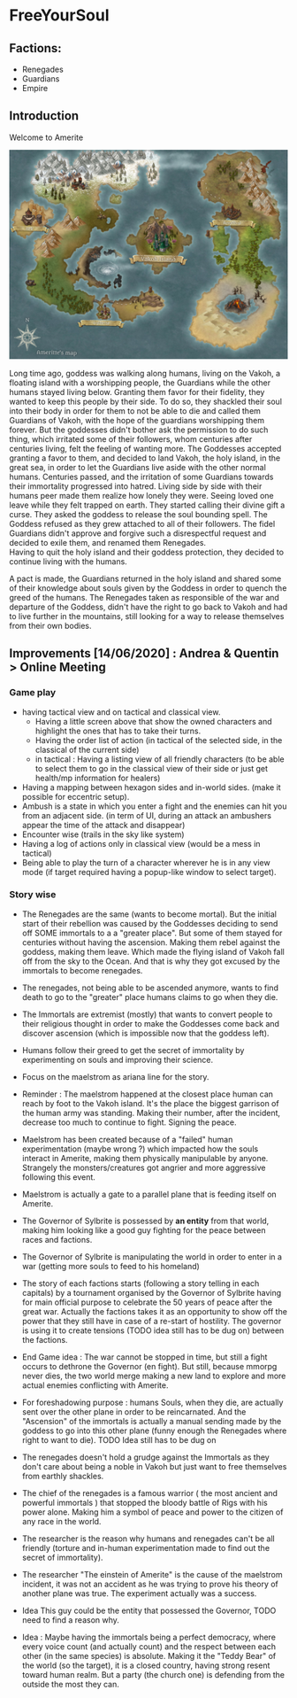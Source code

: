 # FreeYourSoul

## Factions:

* Renegades
* Guardians
* Empire


## Introduction
Welcome to Amerite

![WorldMap](https://raw.githubusercontent.com/FreeYourSoul/FyS/master/docs/assets/Ameritte.jpg)

Long time ago, goddess was walking along humans, living on the Vakoh, a floating island with a worshipping people, the Guardians while the other humans stayed living below. Granting them favor for their fidelity, they wanted to keep this people by their side. To do so, they shackled their soul into their body in order for them to not be able to die and called them Guardians of Vakoh, with the hope of the guardians worshipping them forever.
But the goddesses didn't bother ask the permission to do such thing, which irritated some of their followers, whom centuries after centuries living, felt the feeling of wanting more. The Goddesses accepted granting a favor to them, and decided to land Vakoh, the holy island, in the great sea, in order to let the Guardians live aside with the other normal humans.
Centuries passed, and the irritation of some Guardians towards their immortality progressed into hatred. Living side by side with their humans peer made them realize how lonely they were. Seeing loved one leave while they felt trapped on earth. They started calling their divine gift a curse. They asked the goddess to release the soul bounding spell. The Goddess refused as they grew attached to all of their followers. The fidel Guardians didn't approve and forgive such a disrespectful request and decided to exile them, and renamed them Renegades.  
Having to quit the holy island and their goddess protection, they decided to continue living with the humans. 

A pact is made, the Guardians returned in the holy island and shared some of their knowledge about souls given by the Goddess in order to quench the greed of the humans.
The Renegades taken as responsible of the war and departure of the Goddess, didn't have the right to go back to Vakoh and had to live further in the mountains, still looking for a way to release themselves from their own bodies.

## Improvements [14/06/2020] : Andrea & Quentin > Online Meeting

### Game play

* having tactical view and on tactical and classical view.
  * Having a little screen above that show the owned characters and highlight the ones that has to take their turns.
  * Having the order list of action (in tactical of the selected side, in the classical of the current side)
  * in tactical : Having a listing view of all friendly characters (to be able to select them to go in the classical view of their side or just get health/mp information for healers)
* Having a mapping between hexagon sides and in-world sides. (make it possible for eccentric setup).
* Ambush is a state in which you enter a fight and the enemies can hit you from an adjacent side. (in term of UI, during an attack an ambushers appear the time of the attack and disappear)
* Encounter wise (trails in the sky like system)
* Having a log of actions only in classical view (would be a mess in tactical)
* Being able to play the turn of a character wherever he is in any view mode (if target required having a popup-like window to select target).

### Story wise

* The Renegades are the same (wants to become mortal). But the initial start of their rebellion was caused by the Goddesses deciding to send off SOME immortals to a a "greater place". But some of them stayed for centuries without having the ascension. Making them rebel against the goddess, making them leave. Which made the flying island of Vakoh fall off from the sky to the Ocean. And that is why they got excused by the immortals to become renegades.
* The renegades, not being able to be ascended anymore, wants to find death to go to the "greater" place humans claims to go when they die.
* The Immortals are extremist (mostly) that wants to convert people to their religious thought in order to make the Goddesses come back and discover ascension (which is impossible now that the goddess left).
* Humans follow their greed to get the secret of immortality by experimenting on souls and improving their science.
* Focus on the maelstrom as ariana line for the story.
* Reminder : The maelstrom happened at the closest place human can reach by foot to the Vakoh island. It's the place the biggest garrison of the human army was standing. Making their number, after the incident, decrease too much to continue to fight. Signing the peace. 
* Maelstrom has been created because of a "failed" human experimentation (maybe wrong ?) which impacted how the souls interact in Amerite, making them physically manipulable by anyone. Strangely the monsters/creatures got angrier and more aggressive following this event.
* Maelstrom is actually a gate to a parallel plane that is feeding itself on Amerite.
* The Governor of Sylbrite is possessed by __an entity__ from that world, making him looking like a good guy fighting for the peace between races and factions.
* The Governor of Sylbrite is manipulating the world in order to enter in a war (getting more souls to feed to his homeland)
* The story of each factions starts (following a story telling in each capitals) by a tournament organised by the Governor of Sylbrite having for main official purpose to celebrate the 50 years of peace after the great war.
Actually the factions takes it as an opportunity to show off the power that they still have in case of a re-start of hostility. The governor is using it to create tensions (TODO idea still has to be dug on) between the factions.
* End Game idea : The war cannot be stopped in time, but still a fight occurs to dethrone the Governor (en fight). But still, because mmorpg never dies, the two world merge making a new land to explore and more actual enemies conflicting with Amerite.

* For foreshadowing purpose : humans Souls, when they die, are actually sent over the other plane in order to be reincarnated. And the "Ascension" of the immortals is actually a manual sending made by the goddess to go into this other plane (funny enough the Renegades where right to want to die). TODO Idea still has to be dug on

* The renegades doesn't hold a grudge against the Immortals as they don't care about being a noble in Vakoh but just want to free themselves from earthly shackles.
* The chief of the renegades is a famous warrior ( the most ancient and powerful immortals ) that stopped the bloody battle of Rigs with his power alone. Making him a symbol of peace and power to the citizen of any race in the world.
* The researcher is the reason why humans and renegades can't be all friendly (torture and in-human experimentation made to find out the secret of immortality).
* The researcher "The einstein of Amerite" is the cause of the maelstrom incident, it was not an accident as he was trying to prove his theory of another plane was true. The experiment actually was a success.
* Idea This guy could be the entity that possessed the Governor, TODO need to find a reason why.

* Idea : Maybe having the immortals being a perfect democracy, where every voice count (and actually count) and the respect between each other (in the same species) is absolute. Making it the "Teddy Bear" of the world (so the target), it is a closed country, having strong resent toward human realm. But a party (the church one) is defending from the outside the most they can.

